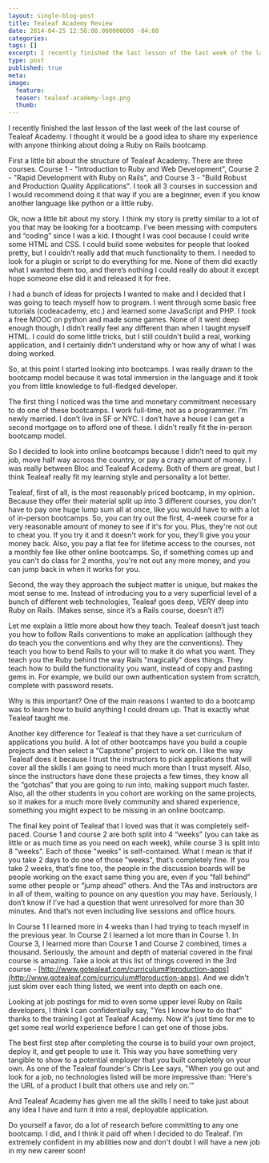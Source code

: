 ```yaml
---
layout: single-blog-post
title: Tealeaf Academy Review
date: 2014-04-25 12:56:08.000000000 -04:00
categories:
tags: []
excerpt: I recently finished the last lesson of the last week of the last course of Tealeaf Academy. I thought it would be a good idea to share my experience with anyone thinking about doing a Ruby on Rails bootcamp.
type: post
published: true
meta:
image:
  feature:
  teaser: tealeaf-academy-logo.png
  thumb:
---
```

I recently finished the last lesson of the last week of the last course of Tealeaf Academy. I thought it would be a good idea to share my experience with anyone thinking about doing a Ruby on Rails bootcamp.

First a little bit about the structure of Tealeaf Academy. There are three courses. Course 1 - "Introduction to Ruby and Web Development", Course 2 - "Rapid Development with Ruby on Rails", and Course 3 - "Build Robust and Production Quality Applications". I took all 3 courses in succession and I would recommend doing it that way if you are a beginner, even if you know another language like python or a little ruby.

Ok, now a little bit about my story. I think my story is pretty similar to a lot of you that may be looking for a bootcamp. I’ve been messing with computers and “coding” since I was a kid. I thought I was cool because I could write some HTML and CSS. I could build some websites for people that looked pretty, but I couldn’t really add that much functionality to them. I needed to look for a plugin or script to do everything for me. None of them did exactly what I wanted them too, and there’s nothing I could really do about it except hope someone else did it and released it for free.

I had a bunch of ideas for projects I wanted to make and I decided that I was going to teach myself how to program. I went through some basic free tutorials (codeacademy, etc.) and learned some JavaScript and PHP. I took a free MOOC on python and made some games. None of it went deep enough though, I didn’t really feel any different than when I taught myself HTML. I could do some little tricks, but I still couldn't build a real, working application, and I certainly didn’t understand why or how any of what I was doing worked.

So, at this point I started looking into bootcamps. I was really drawn to the bootcamp model because it was total immersion in the language and it took you from little knowledge to full-fledged developer.

The first thing I noticed was the time and monetary commitment necessary to do one of these bootcamps. I work full-time, not as a programmer. I’m newly married. I don’t live in SF or NYC. I don’t have a house I can get a second mortgage on to afford one of these. I didn’t really fit the in-person bootcamp model.

So I decided to look into online bootcamps because I didn’t need to quit my job, move half way across the country, or pay a crazy amount of money. I was really between Bloc and Tealeaf Academy. Both of them are great, but I think Tealeaf really fit my learning style and personality a lot better.

Tealeaf, first of all, is the most reasonably priced bootcamp, in my opinion. Because they offer their material split up into 3 different courses, you don't have to pay one huge lump sum all at once, like you would have to with a lot of in-person bootcamps. So, you can try out the first, 4-week course for a very reasonable amount of money to see if it's for you. Plus, they're not out to cheat you. If you try it and it doesn't work for you, they'll give you your money back. Also, you pay a flat fee for lifetime access to the courses, not a monthly fee like other online bootcamps. So, if something comes up and you can't do class for 2 months, you're not out any more money, and you can jump back in when it works for you.

Second, the way they approach the subject matter is unique, but makes the most sense to me. Instead of introducing you to a very superficial level of a bunch of different web technologies, Tealeaf goes deep, VERY deep into Ruby on Rails. (Makes sense, since it’s a Rails course, doesn’t it?)

Let me explain a little more about how they teach. Tealeaf doesn’t just teach you how to follow Rails conventions to make an application (although they do teach you the conventions and why they are the conventions). They teach you how to bend Rails to your will to make it do what you want. They teach you the Ruby behind the way Rails "magically" does things. They teach how to build the functionality you want, instead of copy and pasting gems in. For example, we build our own authentication system from scratch, complete with password resets.

Why is this important? One of the main reasons I wanted to do a bootcamp was to learn how to build anything I could dream up. That is exactly what Tealeaf taught me.

Another key difference for Tealeaf is that they have a set curriculum of applications you build. A lot of other bootcamps have you build a couple projects and then select a “Capstone” project to work on. I like the way Tealeaf does it because I trust the instructors to pick applications that will cover all the skills I am going to need much more than I trust myself. Also, since the instructors have done these projects a few times, they know all the “gotchas” that you are going to run into, making support much faster. Also, all the other students in you cohort are working on the same projects, so it makes for a much more lively community and shared experience, something you might expect to be missing in an online bootcamp.

The final key point of Tealeaf that I loved was that it was completely self-paced. Course 1 and course 2 are both split into 4 “weeks” (you can take as little or as much time as you need on each week), while course 3 is split into 8 "weeks". Each of those "weeks" is self-contained. What I mean is that if you take 2 days to do one of those "weeks", that’s completely fine. If you take 2 weeks, that’s fine too, the people in the discussion boards will be people working on the exact same thing you are, even if you “fall behind” some other people or “jump ahead” others. And the TAs and instructors are in all of them, waiting to pounce on any question you may have. Seriously, I don’t know if I’ve had a question that went unresolved for more than 30 minutes. And that’s not even including live sessions and office hours.

In Course 1 I learned more in 4 weeks than I had trying to teach myself in the previous year. In Course 2 I learned a lot more than in Course 1. In Course 3, I learned more than Course 1 and Course 2 combined, times a thousand. Seriously, the amount and depth of material covered in the final course is amazing. Take a look at this list of things covered in the 3rd course - [http://www.gotealeaf.com/curriculum#!production-apps](http://www.gotealeaf.com/curriculum#!production-apps). And we didn't just skim over each thing listed, we went into depth on each one.

Looking at job postings for mid to even some upper level Ruby on Rails developers, I think I can confidentially say, "Yes I know how to do that" thanks to the training I got at Tealeaf Academy. Now it's just time for me to get some real world experience before I can get one of those jobs.

The best first step after completing the course is to build your own project, deploy it, and get people to use it. This way you have something very tangible to show to a potential employer that you built completely on your own. As one of the Tealeaf founder's Chris Lee says, "When you go out and look for a job, no technologies listed will be more impressive than: 'Here's the URL of a product I built that others use and rely on.'"

And Tealeaf Academy has given me all the skills I need to take just about any idea I have and turn it into a real, deployable application.

Do yourself a favor, do a lot of research before committing to any one bootcamp. I did, and I think it paid off when I decided to do Tealeaf. I’m extremely confident in my abilities now and don't doubt I will have a new job in my new career soon!
